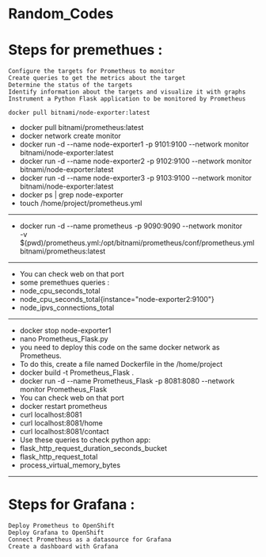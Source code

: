 # Random_Codes

# Steps for premethues :
    Configure the targets for Prometheus to monitor
    Create queries to get the metrics about the target
    Determine the status of the targets
    Identify information about the targets and visualize it with graphs
    Instrument a Python Flask application to be monitored by Prometheus

    docker pull bitnami/node-exporter:latest
    
* docker pull bitnami/prometheus:latest
* docker network create monitor
* docker run -d --name node-exporter1 -p 9101:9100 --network monitor bitnami/node-exporter:latest
* docker run -d --name node-exporter2 -p 9102:9100 --network monitor bitnami/node-exporter:latest
* docker run -d --name node-exporter3 -p 9103:9100 --network monitor bitnami/node-exporter:latest
* docker ps | grep node-exporter
* touch /home/project/prometheus.yml
---
* docker run -d --name prometheus -p 9090:9090 --network monitor \
-v $(pwd)/prometheus.yml:/opt/bitnami/prometheus/conf/prometheus.yml \
bitnami/prometheus:latest
---
* You can check web on that port
* some premethues queries :
* node_cpu_seconds_total
* node_cpu_seconds_total{instance="node-exporter2:9100"}
* node_ipvs_connections_total
---
* docker stop node-exporter1
* nano Prometheus_Flask.py
* you need to deploy this code on the same docker network as Prometheus. 
* To do this, create a file named Dockerfile in the /home/project
* docker build -t Prometheus_Flask .
* docker run -d --name Prometheus_Flask -p 8081:8080 --network monitor Prometheus_Flask
* You can check web on that port
* docker restart prometheus
* curl localhost:8081
* curl localhost:8081/home
* curl localhost:8081/contact
* Use these queries to check python app:
* flask_http_request_duration_seconds_bucket
* flask_http_request_total
* process_virtual_memory_bytes
---
# Steps for Grafana :

    Deploy Prometheus to OpenShift
    Deploy Grafana to OpenShift
    Connect Prometheus as a datasource for Grafana
    Create a dashboard with Grafana

